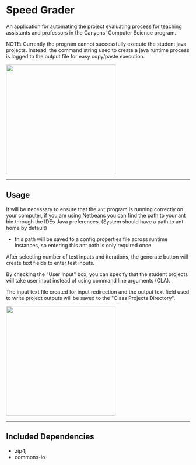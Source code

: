 # Speed Grader
An application for automating the project evaluating process for teaching assistants and professors in the Canyons' Computer
Science program.

NOTE: Currently the program cannot successfully execute the student java projects. Instead, the command string used to
create a java runtime process is logged to the output file for easy copy/paste execution.

<img src="https://i.imgur.com/SwAdrs4.png" width="300">

---

## Usage
It will be necessary to ensure that the `ant` program is running correctly on your computer, if you are using Netbeans
you can find the path to your ant bin through the IDEs Java preferences. (System should have a path to ant home by
default)
* this path will be saved to a config.properties file across runtime instances, so entering this ant path is only required once.

After selecting number of test inputs and iterations, the generate button will create text fields to enter test inputs.

By checking the "User Input" box, you can specify that the student projects will take user input instead of using command
line arguments (CLA).

The input text file created for input redirection and the output text field used to write project outputs will be saved
to the "Class Projects Directory".

<img src="https://i.imgur.com/AP5ufTG.png" width="300">

---

## Included Dependencies
- zip4j
- commons-io
